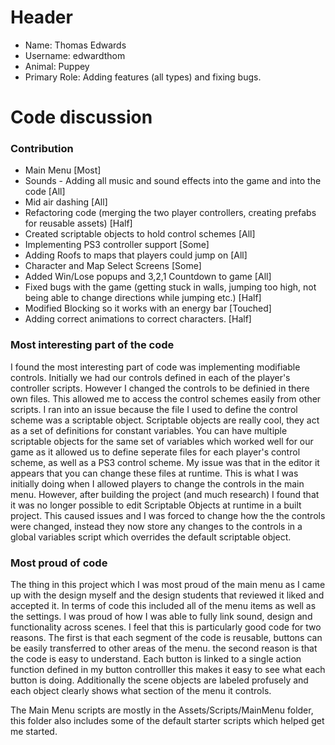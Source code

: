 # Header
- Name: Thomas Edwards 
- Username: edwardthom
- Animal: Puppey
- Primary Role: Adding features (all types) and fixing bugs.

# Code discussion

### Contribution

- Main Menu [Most]
- Sounds - Adding all music and sound effects into the game and into the code [All]
- Mid air dashing [All]
- Refactoring code (merging the two player controllers, creating prefabs for reusable assets) [Half]
- Created scriptable objects to hold control schemes [All]
- Implementing PS3 controller support [Some]
- Adding Roofs to maps that players could jump on [All]
- Character and Map Select Screens [Some]
- Added Win/Lose popups and 3,2,1 Countdown to game [All]
- Fixed bugs with the game (getting stuck in walls, jumping too high, not being able to change directions while jumping etc.) [Half]
- Modified Blocking so it works with an energy bar [Touched]
- Adding correct animations to correct characters. [Half]

### Most interesting part of the code

I found the most interesting part of code was implementing modifiable controls. Initially we had our controls defined in each of the player's controller scripts. However I changed the controls to be definied in there own files. This allowed me to access the control schemes easily from other scripts. I ran into an issue because the file I used to define the control scheme was a scriptable object. Scriptable objects are really cool, they act as a set of definitions for constant variables. You can have multiple scriptable objects for the same set of variables which worked well for our game as it allowed us to define seperate files for each player's control scheme, as well as a PS3 control scheme.
My issue was that in the editor it appears that you can change these files at runtime. This is what I was initially doing when I allowed players to change the controls in the main menu. However, after building the project (and much research) I found that it was no longer possible to edit Scriptable Objects at runtime in a built project. This caused issues and I was forced to change how the the controls were changed, instead they now store any changes to the controls in a global variables script which overrides the default scriptable object.


### Most proud of code 

The thing in this project which I was most proud of the main menu as I came up with the design myself and the design students that reviewed it liked and accepted it.
In terms of code this included all of the menu items as well as the settings. I was proud of how I was able to fully link sound, design and functionality across scenes. I feel that this is particularly good code for two reasons. The first is that each segment of the code is reusable, buttons can be easily transferred to other areas of the menu. the second reason is that the code is easy to understand. Each button is linked to a single action function defined in my button controlller this makes it easy to see what each button is doing. Additionally the scene objects are labeled profusely and each object clearly shows what section of the menu it controls.

The Main Menu scripts are mostly in the Assets/Scripts/MainMenu folder, this folder also includes some of the default starter scripts which helped get me started.
